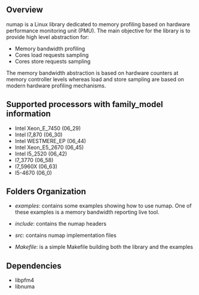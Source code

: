 ## Overview

numap is a Linux library dedicated to memory profiling based on
hardware performance monitoring unit (PMU). The main objective for the
library is to provide high level abstraction for:

- Memory bandwidth profiling
- Cores load requests sampling
- Cores store requests sampling

The memory bandwidth abstraction is based on hardware counters at
  memory controller levels whereas load and store sampling are based
  on modern hardware profiling mechanisms.

## Supported processors with family_model information

- Intel Xeon_E_7450 (06_29)
- Intel I7_870 (06_30)
- Intel WESTMERE_EP (06_44)
- Intel Xeon_E5_2670 (06_45)
- Intel I5_2520 (06_42)
- I7_3770 (06_58)
- I7_5960X (06_63)
- I5-4670 (06_0)

## Folders Organization

- *examples*: contains some examples showing how to use numap. One of
  these examples is a memory bandwidth reporting live tool.

- *include*: contains the numap headers

- *src*: contains numap implementation files

- *Makefile*: is a simple Makefile building both the library and the examples

## Dependencies

- libpfm4
- libnuma

